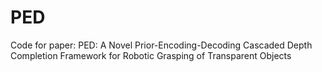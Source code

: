 # PED
Code for paper: PED: A Novel Prior-Encoding-Decoding Cascaded Depth Completion Framework for Robotic Grasping of Transparent Objects
